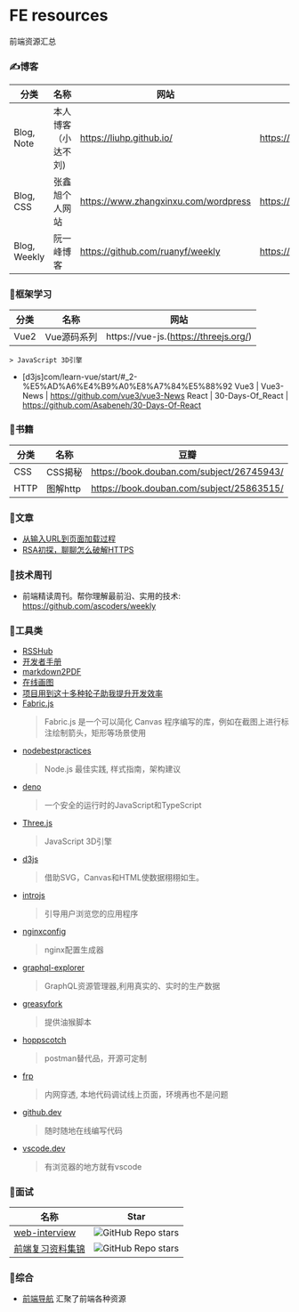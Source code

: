 # FE resources

前端资源汇总


### ✍博客

分类 | 名称 | 网站 | RSS
--- | --- | --- | ---
Blog, Note | 本人博客（小达不刘) |https://liuhp.github.io/ |https://liuhp.github.io/atom.xml
Blog, CSS |张鑫旭个人网站 | https://www.zhangxinxu.com/wordpress | https://www.zhangxinxu.com/wordpress/feed/
Blog, Weekly|阮一峰博客| https://github.com/ruanyf/weekly |https://www.ruanyifeng.com/blog/atom.xml


### 🌺框架学习
分类 | 名称 | 网站 
--- | --- | --- 
Vue2 |Vue源码系列 | https://vue-js.(https://threejs.org/)
    > JavaScript 3D引擎
* [d3js]com/learn-vue/start/#_2-%E5%AD%A6%E4%B9%A0%E8%A7%84%E5%88%92
Vue3 | Vue3-News | https://github.com/vue3/vue3-News 
React | 30-Days-Of_React | https://github.com/Asabeneh/30-Days-Of-React

### 🙉书籍
分类 | 名称 | 豆瓣
--- | --- | --- 
CSS | CSS揭秘 | https://book.douban.com/subject/26745943/
HTTP | 图解http | https://book.douban.com/subject/25863515/


### 🐷文章

* [从输入URL到页面加载过程](https://zhongmeizhi.github.io/fed-note/browser/page_load.html)
* [RSA初探，聊聊怎么破解HTTPS](https://juejin.cn/post/6844904087205445640)

### 🦁技术周刊
* 前端精读周刊。帮你理解最前沿、实用的技术: https://github.com/ascoders/weekly


### 🐯工具类
* [RSSHub](https://rss.shab.fun/)
* [开发者手册](https://cloud.tencent.com/developer/devdocs)
* [markdown2PDF](https://md2pdf.netlify.app/)
* [在线画图](https://excalidraw.com/)
* [项目用到这十多种轮子助我提升开发效率](https://juejin.cn/post/7012012633180078117?utm_source=gold_browser_extension#heading-17)
* [Fabric.js](https://github.com/fabricjs/fabric.js?utm_source=gold_browser_extension)
    > Fabric.js 是一个可以简化 Canvas 程序编写的库，例如在截图上进行标注绘制箭头，矩形等场景使用
* [nodebestpractices](https://github.com/goldbergyoni/nodebestpractices)
    > Node.js 最佳实践, 样式指南，架构建议
* [deno](https://deno.land/)
    > 一个安全的运行时的JavaScript和TypeScript
* [Three.js](https://threejs.org/)
    > JavaScript 3D引擎
* [d3js](https://d3js.org/)
    > 借助SVG，Canvas和HTML使数据栩栩如生。
* [introjs](https://introjs.com/)
    > 引导用户浏览您的应用程序
* [nginxconfig](https://github.com/digitalocean/nginxconfig.io)
    > nginx配置生成器
* [graphql-explorer](https://docs.github.com/en/graphql/overview/explorer)
    > GraphQL资源管理器,利用真实的、实时的生产数据
* [greasyfork](https://greasyfork.org/zh-CN)
    > 提供油猴脚本
* [hoppscotch](https://hoppscotch.io/)
    > postman替代品，开源可定制
* [frp](https://github.com/fatedier/frp)
    > 内网穿透, 本地代码调试线上页面，环境再也不是问题
* [github.dev](https://github.dev)
    > 随时随地在线编写代码
* [vscode.dev](https://vscode.dev/)
    > 有浏览器的地方就有vscode

### 🤡面试
 名称 | Star
--- | --- 
[web-interview](https://github.com/febobo/web-interview)  | ![GitHub Repo stars](https://img.shields.io/github/stars/febobo/web-interview?style=social)
[前端复习资料集锦](https://github.com/CavsZhouyou/Front-End-Interview-Notebook) | ![GitHub Repo stars](https://img.shields.io/github/stars/CavsZhouyou/Front-End-Interview-Notebook?style=social)

### 🐼综合
* [前端导航](https://www.kwgg2020.com/#) 汇聚了前端各种资源
